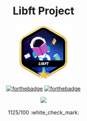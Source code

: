 <div align="center">

  # Libft Project

  <p align="center"><a href="https://github.com/aabdulmecitz/42-Libft" target="_blank"><img align="center" alt="libft" src="https://github.com/mcombeau/mcombeau/blob/main/42_badges/libftm.png?raw=true"> </a></p>

  [![forthebadge](https://forthebadge.com/images/badges/made-with-c.svg)](https://forthebadge.com)
  [![forthebadge](https://forthebadge.com/images/badges/built-with-love.svg)](https://forthebadge.com)

   <a img src="https://img.shields.io/badge/score-125%20%2F%20100-success?style=for-the-badge"/></a>
   <a img src="https://img.shields.io/badge/circle-2-magenta?style=for-the-badge"/></a>
   <a img src="https://img.shields.io/badge/42-Evaluation-red?style=for-the-badge"/></a>

  <p align="center"><a href="https://https://42istanbul.com.tr/" target="_blank"><img src="https://img.shields.io/static/v1?label=&message=Istanbul&color=000&style=for-the-badge&logo=42""></a></p>

  <p align="center">1125/100 :white_check_mark:</p>
</div>

